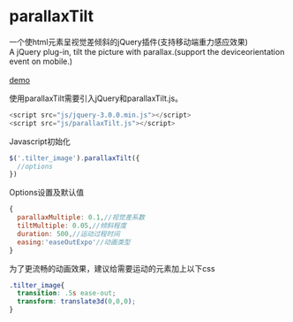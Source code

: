 # parallaxTilt
一个使html元素呈视觉差倾斜的jQuery插件(支持移动端重力感应效果)</br>
A jQuery plug-in, tilt the picture with parallax.(support the deviceorientation event on mobile.)</br></br>
[demo](https://lnowave.github.io/parallaxTilt/demo.html)

使用parallaxTilt需要引入jQuery和parallaxTilt.js。
```javascript
<script src="js/jquery-3.0.0.min.js"></script>
<script src="js/parallaxTilt.js"></script>
```

Javascript初始化
```javascript
$('.tilter_image').parallaxTilt({
  //options
})
```

Options设置及默认值
```javascript
{
  parallaxMultiple: 0.1,//视觉差系数
  tiltMultiple: 0.05,//倾斜程度
  duration: 500,//运动过程时间
  easing:'easeOutExpo'//动画类型
}
```

为了更流畅的动画效果，建议给需要运动的元素加上以下css
```css
.tilter_image{
  transition: .5s ease-out;
  transform: translate3d(0,0,0);
}
```
